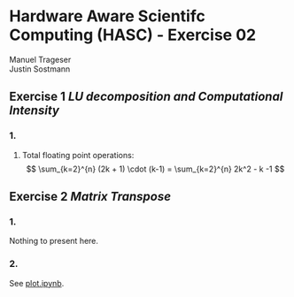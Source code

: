 # Hardware Aware Scientifc Computing (HASC) - Exercise 02
Manuel Trageser  
Justin Sostmann  

## Exercise 1 *LU decomposition and Computational Intensity*
### 1.
1. Total floating point operations:
   $$
   \sum_{k=2}^{n} (2k + 1) \cdot (k-1) = \sum_{k=2}^{n} 2k^2 - k -1 
   $$


## Exercise 2 *Matrix Transpose*

### 1.
Nothing to present here.

### 2.
See [plot.ipynb](plot.ipynb).
